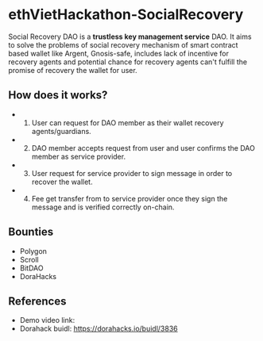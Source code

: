 # ethVietHackathon-SocialRecovery
Social Recovery DAO is a **trustless key management service** DAO. It aims to solve the problems of social recovery mechanism of smart contract based wallet like Argent, Gnosis-safe, includes lack of incentive for recovery agents and potential chance for recovery agents can't fulfill the promise of recovery the wallet for user.      

## How does it works?
- 1. User can request for DAO member as their wallet recovery agents/guardians.     

- 2. DAO member accepts request from user and user confirms the DAO member as service provider.
- 3. User request for  service provider to sign message in order to recover the wallet.
- 4. Fee get transfer from to service provider once they sign the message and is verified correctly on-chain.     

## Bounties    
- Polygon    
- Scroll    
- BitDAO    
- DoraHacks     


## References
- Demo video link: 
- Dorahack buidl: https://dorahacks.io/buidl/3836